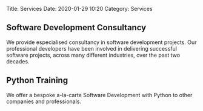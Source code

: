Title: Services
Date: 2020-01-29 10:20
Category: Services

## Software Development Consultancy

We provide especialised consultancy in software development projects. Our professional developers have been involved in delivering successful software projects, across many different industries, over the past two decades.

## Python Training

We offer a bespoke a-la-carte Software Development with Python to other companies and professionals.